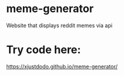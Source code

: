 # meme-generator
Website that displays reddit memes via api

# Try code here:

https://xjustdodo.github.io/meme-generator/
